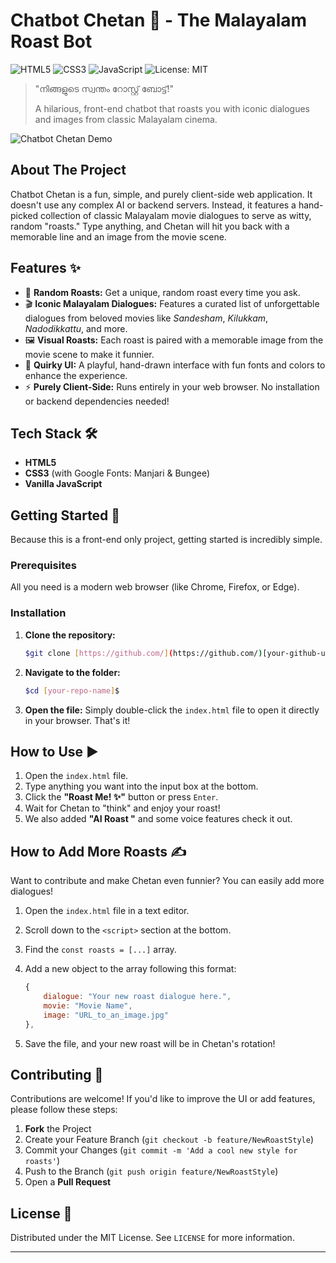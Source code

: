 # Chatbot Chetan 🤖 - The Malayalam Roast Bot

![HTML5](https://img.shields.io/badge/HTML5-E34F26?style=for-the-badge&logo=html5&logoColor=white)
![CSS3](https://img.shields.io/badge/CSS3-1572B6?style=for-the-badge&logo=css3&logoColor=white)
![JavaScript](https://img.shields.io/badge/JavaScript-F7DF1E?style=for-the-badge&logo=javascript&logoColor=black)
![License: MIT](https://img.shields.io/badge/License-MIT-yellow.svg?style=for-the-badge)

> "നിങ്ങളുടെ സ്വന്തം റോസ്റ്റ് ബോട്ട്!"
>
> A hilarious, front-end chatbot that roasts you with iconic dialogues and images from classic Malayalam cinema.

![Chatbot Chetan Demo](./assets/demo.gif)

## About The Project

Chatbot Chetan is a fun, simple, and purely client-side web application. It doesn't use any complex AI or backend servers. Instead, it features a hand-picked collection of classic Malayalam movie dialogues to serve as witty, random "roasts." Type anything, and Chetan will hit you back with a memorable line and an image from the movie scene.

## Features ✨

-   💬 **Random Roasts:** Get a unique, random roast every time you ask.
-   🎬 **Iconic Malayalam Dialogues:** Features a curated list of unforgettable dialogues from beloved movies like *Sandesham*, *Kilukkam*, *Nadodikkattu*, and more.
-   🖼️ **Visual Roasts:** Each roast is paired with a memorable image from the movie scene to make it funnier.
-   🎨 **Quirky UI:** A playful, hand-drawn interface with fun fonts and colors to enhance the experience.
-   ⚡ **Purely Client-Side:** Runs entirely in your web browser. No installation or backend dependencies needed!

## Tech Stack 🛠️

-   **HTML5**
-   **CSS3** (with Google Fonts: Manjari & Bungee)
-   **Vanilla JavaScript**

## Getting Started 🚀

Because this is a front-end only project, getting started is incredibly simple.

### Prerequisites

All you need is a modern web browser (like Chrome, Firefox, or Edge).

### Installation

1.  **Clone the repository:**
    ```sh
    $git clone [https://github.com/](https://github.com/)[your-github-username]/[your-repo-name].git$
    ```
2.  **Navigate to the folder:**
    ```sh
    $cd [your-repo-name]$
    ```
3.  **Open the file:**
    Simply double-click the `index.html` file to open it directly in your browser. That's it!

## How to Use ▶️

1.  Open the `index.html` file.
2.  Type anything you want into the input box at the bottom.
3.  Click the **"Roast Me! ✨"** button or press `Enter`.
4.  Wait for Chetan to "think" and enjoy your roast!
5.  We also added **"AI Roast "** and some voice features check it out.



## How to Add More Roasts ✍️

Want to contribute and make Chetan even funnier? You can easily add more dialogues!

1.  Open the `index.html` file in a text editor.
2.  Scroll down to the `<script>` section at the bottom.
3.  Find the `const roasts = [...]` array.
4.  Add a new object to the array following this format:

    ```javascript
    { 
        dialogue: "Your new roast dialogue here.", 
        movie: "Movie Name", 
        image: "URL_to_an_image.jpg" 
    },
    ```
5.  Save the file, and your new roast will be in Chetan's rotation!

## Contributing 🤝

Contributions are welcome! If you'd like to improve the UI or add features, please follow these steps:

1.  **Fork** the Project
2.  Create your Feature Branch (`git checkout -b feature/NewRoastStyle`)
3.  Commit your Changes (`git commit -m 'Add a cool new style for roasts'`)
4.  Push to the Branch (`git push origin feature/NewRoastStyle`)
5.  Open a **Pull Request**

## License 📄

Distributed under the MIT License. See `LICENSE` for more information.

---